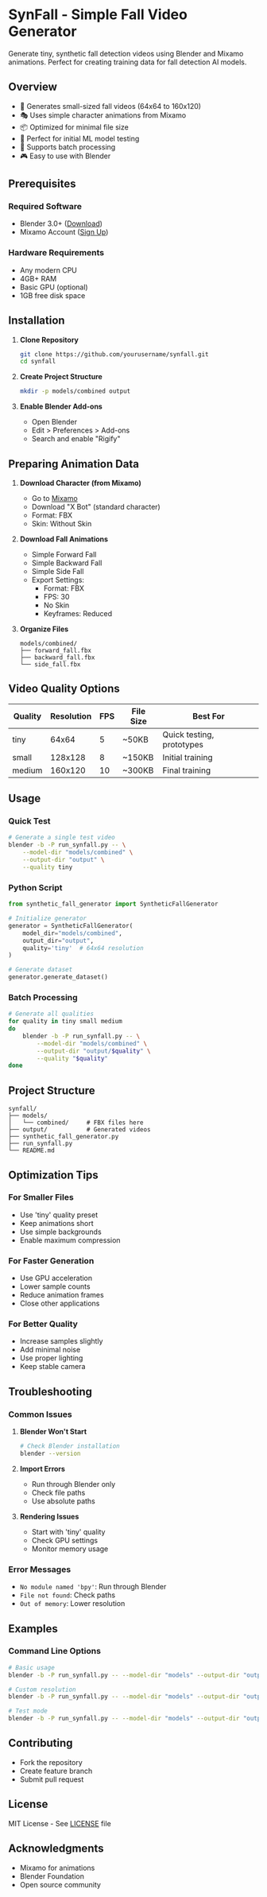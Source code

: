 # SynFall - Simple Fall Video Generator

Generate tiny, synthetic fall detection videos using Blender and Mixamo animations. Perfect for creating training data for fall detection AI models.

## Overview

- 🎥 Generates small-sized fall videos (64x64 to 160x120)
- 🎭 Uses simple character animations from Mixamo
- 📦 Optimized for minimal file size
- 🚀 Perfect for initial ML model testing
- 🔄 Supports batch processing
- 🎮 Easy to use with Blender

## Prerequisites

### Required Software
- Blender 3.0+ ([Download](https://www.blender.org/download/))
- Mixamo Account ([Sign Up](https://www.mixamo.com/))

### Hardware Requirements
- Any modern CPU
- 4GB+ RAM
- Basic GPU (optional)
- 1GB free disk space

## Installation

1. **Clone Repository**
   ```bash
   git clone https://github.com/yourusername/synfall.git
   cd synfall
   ```

2. **Create Project Structure**
   ```bash
   mkdir -p models/combined output
   ```

3. **Enable Blender Add-ons**
   - Open Blender
   - Edit > Preferences > Add-ons
   - Search and enable "Rigify"

## Preparing Animation Data

1. **Download Character (from Mixamo)**
   - Go to [Mixamo](https://www.mixamo.com/)
   - Download "X Bot" (standard character)
   - Format: FBX
   - Skin: Without Skin

2. **Download Fall Animations**
   - Simple Forward Fall
   - Simple Backward Fall
   - Simple Side Fall
   - Export Settings:
     * Format: FBX
     * FPS: 30
     * No Skin
     * Keyframes: Reduced

3. **Organize Files**
   ```
   models/combined/
   ├── forward_fall.fbx
   ├── backward_fall.fbx
   └── side_fall.fbx
   ```

## Video Quality Options

| Quality | Resolution | FPS | File Size | Best For |
|---------|------------|-----|-----------|----------|
| tiny    | 64x64      | 5   | ~50KB     | Quick testing, prototypes |
| small   | 128x128    | 8   | ~150KB    | Initial training |
| medium  | 160x120    | 10  | ~300KB    | Final training |

## Usage

### Quick Test
```bash
# Generate a single test video
blender -b -P run_synfall.py -- \
    --model-dir "models/combined" \
    --output-dir "output" \
    --quality tiny
```

### Python Script
```python
from synthetic_fall_generator import SyntheticFallGenerator

# Initialize generator
generator = SyntheticFallGenerator(
    model_dir="models/combined",
    output_dir="output",
    quality='tiny'  # 64x64 resolution
)

# Generate dataset
generator.generate_dataset()
```

### Batch Processing
```bash
# Generate all qualities
for quality in tiny small medium
do
    blender -b -P run_synfall.py -- \
        --model-dir "models/combined" \
        --output-dir "output/$quality" \
        --quality "$quality"
done
```

## Project Structure
```
synfall/
├── models/
│   └── combined/     # FBX files here
├── output/           # Generated videos
├── synthetic_fall_generator.py
├── run_synfall.py
└── README.md
```

## Optimization Tips

### For Smaller Files
- Use 'tiny' quality preset
- Keep animations short
- Use simple backgrounds
- Enable maximum compression

### For Faster Generation
- Use GPU acceleration
- Lower sample counts
- Reduce animation frames
- Close other applications

### For Better Quality
- Increase samples slightly
- Add minimal noise
- Use proper lighting
- Keep stable camera

## Troubleshooting

### Common Issues

1. **Blender Won't Start**
   ```bash
   # Check Blender installation
   blender --version
   ```

2. **Import Errors**
   - Run through Blender only
   - Check file paths
   - Use absolute paths

3. **Rendering Issues**
   - Start with 'tiny' quality
   - Check GPU settings
   - Monitor memory usage

### Error Messages

- `No module named 'bpy'`: Run through Blender
- `File not found`: Check paths
- `Out of memory`: Lower resolution

## Examples

### Command Line Options
```bash
# Basic usage
blender -b -P run_synfall.py -- --model-dir "models" --output-dir "output" --quality tiny

# Custom resolution
blender -b -P run_synfall.py -- --model-dir "models" --output-dir "output" --resolution 100 100

# Test mode
blender -b -P run_synfall.py -- --model-dir "models" --output-dir "output" --test-only
```

## Contributing
- Fork the repository
- Create feature branch
- Submit pull request

## License
MIT License - See [LICENSE](LICENSE) file

## Acknowledgments
- Mixamo for animations
- Blender Foundation
- Open source community
